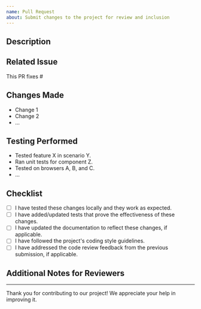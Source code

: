 ```yaml
---
name: Pull Request
about: Submit changes to the project for review and inclusion
---
```


## Description

<!--- Describe the changes introduced by this pull request. -->
<!--- Explain what problem it solves or what feature/fix it adds. -->

## Related Issue

<!--- If this pull request is related to a specific issue, reference it here using #issue_number. -->
<!--- For example, "Fixes #123" or "Addresses #456". -->

This PR fixes #

## Changes Made

<!--- Provide a summary of the changes made in this pull request. -->
<!--- Include any relevant technical details or architecture changes. -->

-   Change 1
-   Change 2
-   ...

## Testing Performed

<!--- Describe the testing that you have performed to validate these changes. -->
<!--- Include information about test cases, testing environments, and results. -->

-   Tested feature X in scenario Y.
-   Ran unit tests for component Z.
-   Tested on browsers A, B, and C.
-   ...

## Checklist

<!--- Please check the boxes that apply to this pull request. -->
<!--- You can add or remove items as needed. -->

-   [ ] I have tested these changes locally and they work as expected.
-   [ ] I have added/updated tests that prove the effectiveness of these changes.
-   [ ] I have updated the documentation to reflect these changes, if applicable.
-   [ ] I have followed the project's coding style guidelines.
-   [ ] I have addressed the code review feedback from the previous submission, if applicable.

## Additional Notes for Reviewers

<!--- Provide any additional context or notes for the reviewers. -->
<!--- This might include details about design decisions, potential concerns, or anything else relevant. -->

---

Thank you for contributing to our project! We appreciate your help in improving it.